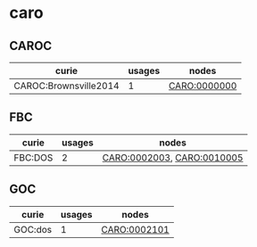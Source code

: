 # caro

## CAROC

| curie                 |   usages | nodes                                               |
|-----------------------|----------|-----------------------------------------------------|
| CAROC:Brownsville2014 |        1 | [CARO:0000000](https://bioregistry.io/CARO:0000000) |

## FBC

| curie   |   usages | nodes                                                                                                    |
|---------|----------|----------------------------------------------------------------------------------------------------------|
| FBC:DOS |        2 | [CARO:0002003](https://bioregistry.io/CARO:0002003), [CARO:0010005](https://bioregistry.io/CARO:0010005) |

## GOC

| curie   |   usages | nodes                                               |
|---------|----------|-----------------------------------------------------|
| GOC:dos |        1 | [CARO:0002101](https://bioregistry.io/CARO:0002101) |

